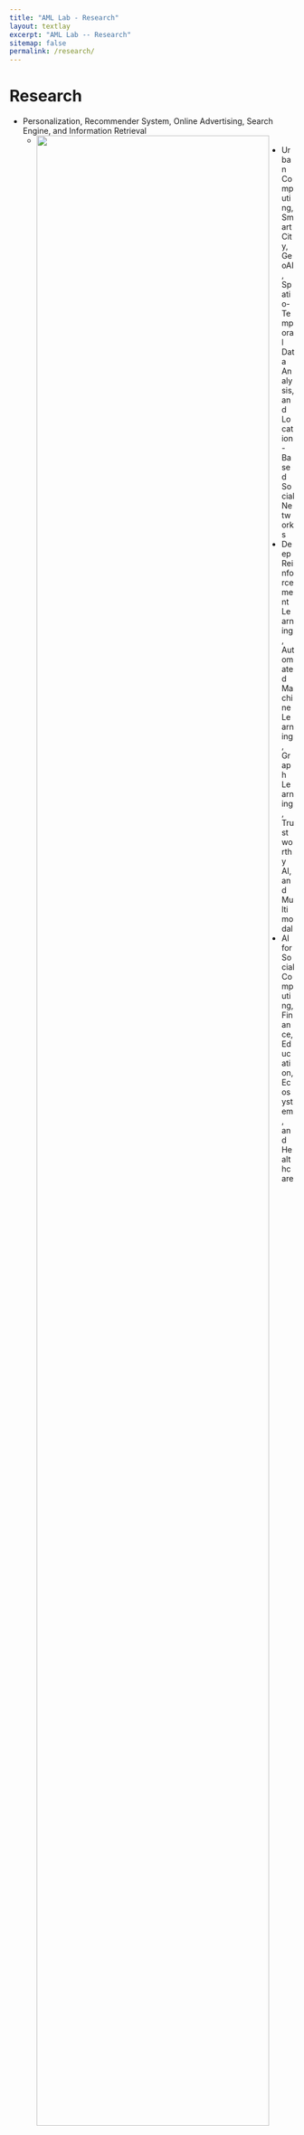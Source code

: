 ```yaml
---
title: "AML Lab - Research"
layout: textlay
excerpt: "AML Lab -- Research"
sitemap: false
permalink: /research/
---
```


# Research

- Personalization, Recommender System, Online Advertising, Search Engine, and Information Retrieval
  - <img src="{{ site.url }}{{ site.baseurl }}/images/respic/rec.jpg" class="img-responsive" width="95%" style="float: left" />
- Urban Computing, Smart City, GeoAI, Spatio-Temporal Data Analysis, and Location-Based Social Networks
- Deep Reinforcement Learning, Automated Machine Learning, Graph Learning, Trustworthy AI, and Multimodal
- AI for Social Computing, Finance, Education, Ecosystem, and Healthcare
